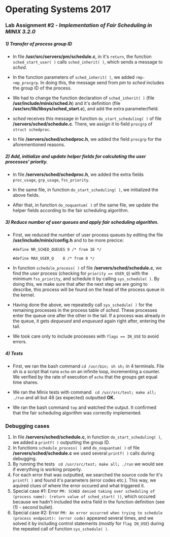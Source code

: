 # **Operating Systems 2017** #

### **Lab Assignment #2** - *Implementation of Fair Scheduling in MINIX 3.2.0* ###

##### 1) Transfer of process group ID #####

  * In file **/usr/src/servers/pm/schedule.c**, in it's `return`, the function `sched_start_user( )` calls `sched_inherit( )`, which sends a message to *sched*.

  * In the function parameters of `sched_inherit( )`, we added `rmp->mp_procgrp`. In doing this, the message send from *pm* to *sched* includes the group ID of the process.
  * We had to change the function declaration of `sched_inherit( )` (file **/usr/include/minix/sched.h**) and it's definition (file **/usr/src/lib/libsys/sched_start.c**), and add the extra parameter/field.

  * *sched* receives this message in function `do_start_scheduling( )` of file **/servers/sched/schedule.c**. There, we assign it to field `procgrp` of `struct schedproc`.
  * In file **/servers/sched/schedproc.h**, we added the field `procgrp` for the aforementioned reasons.

##### 2) Add, initialize and update helper fields for calculating the user processes' priority. #####

  * In file **/servers/sched/schedproc.h**, we added the extra fields `proc_usage`, `grp_usage`, `fss_priority`.

  * In the same file, in function `do_start_scheduling( )`, we initialized the above fields.

  * After that, in function `do_noquantum( )` of the same file, we update the helper fields according to the fair scheduling algorithm.

##### 3) Reduce number of user queues and apply fair scheduling algorithm. #####

 * First, we reduced the number of user process queues by editing the file **/usr/include/minix/config.h** and to be more precice:

     `#define NR_SCHED_QUEUES 9 /* from 16 */`

     `#define MAX_USER_Q  	8 /* from 0 */`


  * In function `schedule_process( )` of file **/servers/sched/schedule.c**, we find the *user* process (checking for `priority == USER_Q`) with the minimum `fss_priority`, and schedule it by calling `sys_schedule( )`. By doing this, we make sure that after the next step we are going to describe, this process will be found on the head of the process queue in the kernel.

  * Having done the above, we repeatedly call `sys_schedule( )` for the remaining processes in the process table of *sched*. These processes enter the queue one after the other in the tail. If a process was already in the queue, it gets *dequeued* and *enqueued* again right after, entering the tail.

  * We took care only to include processes with `flags == IN_USE` to avoid errors.

##### 4) Tests #####

   * First, we ran the bash command `cd /usr/bin; sh sh;` in 4 terminals. File sh is a script that runs `echo` on an infinite loop, incrementing a counter. We verified by the rate of execution of `echo` that the groups get equal time shares.
   

   * We ran the Minix tests with command ` cd /usr/src/test; make all; ./run` and all but 48 (as expected) outputted **OK.**
   
   * We ran the bash command `top` and watched the output. It confirmed that the fair scheduling algorithm was correctly implemented.

### Debugging cases ###

1. In file **/servers/sched/schedule.c**, in function `do_start_scheduling( )`, we added a `printf( )` outputting the group ID.
2. In functions `schedule_process( )` and `do_noquantum( )` of file **/servers/sched/schedule.c** we used several `printf( )` calls during debugging.
3. By running the tests ` cd /usr/src/test; make all; ./run` we would see if everything is working properly.
4. For each error that was outputted, we searched the source code for it's `printf( )` and found it's parameters (error codes etc.). This way, we aquired clues of where the error occured and what triggered it.
5. Special case #1: Error `PM: SCHED denied taking over scheduling of (process name): (return value of sched_start( ))`, which occured because we hadn't included the extra field in the function definition (see (1) - second bullet).
6. Special case #2: Error `PM: An error occurred when trying to schedule (process endpoint): (error code)` appeared several times, and we solved it by including control statements (mostly for `flag IN_USE`) during the repeated call of function `sys_schedule( )`.